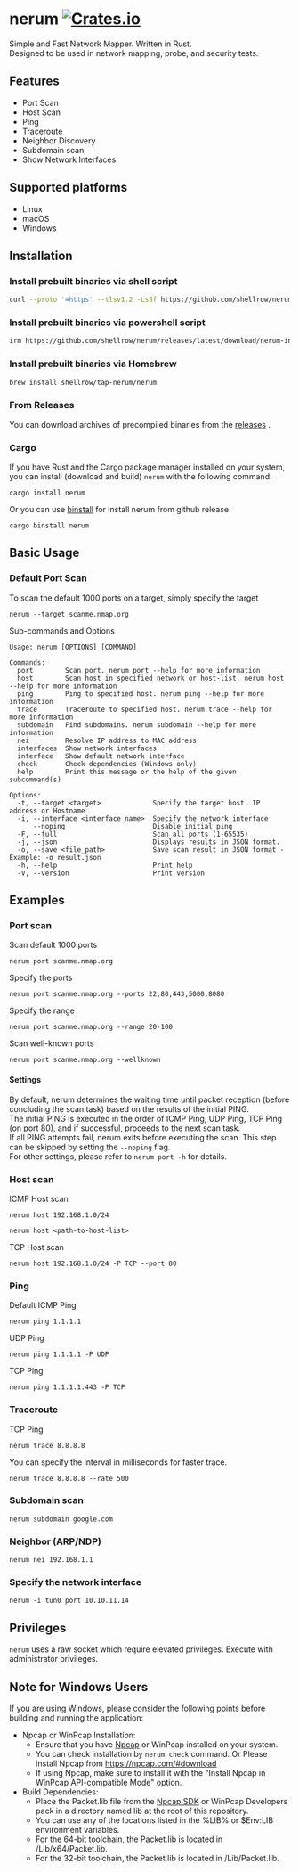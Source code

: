 [crates-badge]: https://img.shields.io/crates/v/nerum.svg
[crates-url]: https://crates.io/crates/nerum

# nerum [![Crates.io][crates-badge]][crates-url]
Simple and Fast Network Mapper. Written in Rust.  
Designed to be used in network mapping, probe, and security tests.

## Features
- Port Scan
- Host Scan
- Ping
- Traceroute
- Neighbor Discovery
- Subdomain scan
- Show Network Interfaces

## Supported platforms
- Linux
- macOS
- Windows

## Installation
### Install prebuilt binaries via shell script

```sh
curl --proto '=https' --tlsv1.2 -LsSf https://github.com/shellrow/nerum/releases/latest/download/nerum-installer.sh | sh
```

### Install prebuilt binaries via powershell script

```sh
irm https://github.com/shellrow/nerum/releases/latest/download/nerum-installer.ps1 | iex
```

### Install prebuilt binaries via Homebrew

```sh
brew install shellrow/tap-nerum/nerum
```

### From Releases
You can download archives of precompiled binaries from the [releases](https://github.com/shellrow/nerum/releases) .

### Cargo
If you have Rust and the Cargo package manager installed on your system, you can install (download and build) `nerum` with the following command:
```
cargo install nerum
```

Or you can use [binstall](https://github.com/cargo-bins/cargo-binstall) for install nerum from github release.
```
cargo binstall nerum
```

## Basic Usage
### Default Port Scan 
To scan the default 1000 ports on a target, simply specify the target
```
nerum --target scanme.nmap.org
```

Sub-commands and Options
```
Usage: nerum [OPTIONS] [COMMAND]

Commands:
  port        Scan port. nerum port --help for more information
  host        Scan host in specified network or host-list. nerum host --help for more information
  ping        Ping to specified host. nerum ping --help for more information
  trace       Traceroute to specified host. nerum trace --help for more information
  subdomain   Find subdomains. nerum subdomain --help for more information
  nei         Resolve IP address to MAC address
  interfaces  Show network interfaces
  interface   Show default network interface
  check       Check dependencies (Windows only)
  help        Print this message or the help of the given subcommand(s)

Options:
  -t, --target <target>             Specify the target host. IP address or Hostname
  -i, --interface <interface_name>  Specify the network interface
      --noping                      Disable initial ping
  -F, --full                        Scan all ports (1-65535)
  -j, --json                        Displays results in JSON format.
  -o, --save <file_path>            Save scan result in JSON format - Example: -o result.json
  -h, --help                        Print help
  -V, --version                     Print version
```

## Examples
### Port scan
Scan default 1000 ports
```
nerum port scanme.nmap.org
```

Specify the ports
```
nerum port scanme.nmap.org --ports 22,80,443,5000,8080
```

Specify the range
```
nerum port scanme.nmap.org --range 20-100
```

Scan well-known ports
```
nerum port scanme.nmap.org --wellknown
```

#### Settings
By default, nerum determines the waiting time until packet reception (before concluding the scan task) based on the results of the initial PING.  
The initial PING is executed in the order of ICMP Ping, UDP Ping, TCP Ping (on port 80), and if successful, proceeds to the next scan task.  
If all PING attempts fail, nerum exits before executing the scan. This step can be skipped by setting the `--noping` flag.  
For other settings, please refer to `nerum port -h` for details.

### Host scan
ICMP Host scan
```
nerum host 192.168.1.0/24
```
```
nerum host <path-to-host-list>
```

TCP Host scan
```
nerum host 192.168.1.0/24 -P TCP --port 80
```

### Ping 
Default ICMP Ping
```
nerum ping 1.1.1.1
```

UDP Ping
```
nerum ping 1.1.1.1 -P UDP
```

TCP Ping
```
nerum ping 1.1.1.1:443 -P TCP
```

### Traceroute
TCP Ping
```
nerum trace 8.8.8.8
```

You can specify the interval in milliseconds for faster trace.
```
nerum trace 8.8.8.8 --rate 500
```

### Subdomain scan
```
nerum subdomain google.com
```

### Neighbor (ARP/NDP)
```
nerum nei 192.168.1.1
```

### Specify the network interface
```
nerum -i tun0 port 10.10.11.14
```

## Privileges
`nerum` uses a raw socket which require elevated privileges. Execute with administrator privileges.

## Note for Windows Users
If you are using Windows, please consider the following points before building and running the application:

- Npcap or WinPcap Installation:
    - Ensure that you have [Npcap](https://npcap.com/#download) or WinPcap installed on your system.
    - You can check installation by `nerum check` command. Or Please install Npcap from https://npcap.com/#download
    - If using Npcap, make sure to install it with the "Install Npcap in WinPcap API-compatible Mode" option.
- Build Dependencies:
    - Place the Packet.lib file from the [Npcap SDK](https://npcap.com/#download) or WinPcap Developers pack in a directory named lib at the root of this repository.
    - You can use any of the locations listed in the %LIB% or $Env:LIB environment variables.
    - For the 64-bit toolchain, the Packet.lib is located in <SDK>/Lib/x64/Packet.lib.
    - For the 32-bit toolchain, the Packet.lib is located in <SDK>/Lib/Packet.lib.
